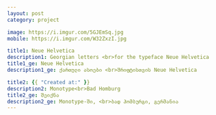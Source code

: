 ```yaml
---
layout: post
category: project

image: https://i.imgur.com/5GJEmSq.jpg
mobile: https://i.imgur.com/W32ZxzI.jpg

title1: Neue Helvetica
description1: Georgian letters <br>for the typeface Neue Helvetica
title1_ge: Neue Helvetica
description1_ge: ქართული ასოები <br>შრიფტისთვის Neue Helvetica

title2: {{ "Created at:" }}
description2: Monotype<br>Bad Homburg
title2_ge: შეიქნა
description2_ge: Monotype-ში, <br>ბად ჰომბურგი, გერმანია
---
```


